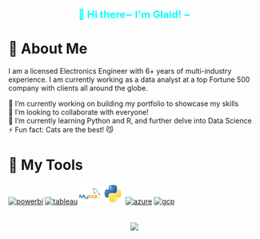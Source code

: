 <p align="center">
  <strong><big><big><span style="color:#00ffff;">👋 Hi there~ I'm Glaid! ~</span></big></big></strong>
</p>

# 💫 About Me
I am a licensed Electronics Engineer with 6+ years of multi-industry experience. I am currently working as a data analyst at a top Fortune 500 company with clients all around the globe. <br>

🔭 I’m currently working on building my portfolio to showcase my skills<br>👯 I’m looking to collaborate with everyone!<br>🌱 I’m currently learning Python and R, and further delve into Data Science <br>⚡ Fun fact: Cats are the best! :smirk_cat:

# 🚀 My Tools
<p>
   <a target="_blank" href="https://raw.githubusercontent.com/marclelijveld/Power-BI-Icons/refs/heads/main/SVG/Power-BI.svg" style="display: inline-block;"><img src="https://raw.githubusercontent.com/marclelijveld/Power-BI-Icons/refs/heads/main/SVG/Power-BI.svg" alt="powerbi" width="42" height="42" /></a>
  <a target="_blank" href="https://surveymonkey-assets.s3.amazonaws.com/papiasset/apps/logos/2e989404-aed0-41ea-9198-ddc1c76d7a4a" style="display: inline-block;">
    <img src="https://surveymonkey-assets.s3.amazonaws.com/papiasset/apps/logos/2e989404-aed0-41ea-9198-ddc1c76d7a4a" alt="tableau" width="42" height="42" /></a>
   <a target="_blank" href="https://raw.githubusercontent.com/devicons/devicon/master/icons/mysql/mysql-original-wordmark.svg" style="display: inline-block;"><img src="https://raw.githubusercontent.com/devicons/devicon/master/icons/mysql/mysql-original-wordmark.svg" alt="mysql" width="42" height="42" /></a>
  <a target="_blank" href="https://raw.githubusercontent.com/devicons/devicon/master/icons/python/python-original.svg" style="display: inline-block;">
    <img src="https://raw.githubusercontent.com/devicons/devicon/master/icons/python/python-original.svg" alt="python" width="42" height="42" /></a>
<a target="_blank" href="https://www.vectorlogo.zone/logos/microsoft_azure/microsoft_azure-icon.svg" style="display: inline-block;"><img src="https://www.vectorlogo.zone/logos/microsoft_azure/microsoft_azure-icon.svg" alt="azure" width="42" height="42" /></a>
<a target="_blank" href="https://www.vectorlogo.zone/logos/google_cloud/google_cloud-icon.svg" style="display: inline-block;"><img src="https://www.vectorlogo.zone/logos/google_cloud/google_cloud-icon.svg" alt="gcp" width="42" height="42" /></a>
</p>

<p align="center">
  <strong><big> </big></strong><br/>
  <img width="600" src="https://github-readme-stats.vercel.app/api?username=glascop3&theme=dark&hide_border=false&include_all_commits=false&count_private=false" />
</p>
<!-- Proudly created with GPRM ( https://gprm.itsvg.in ) -->
